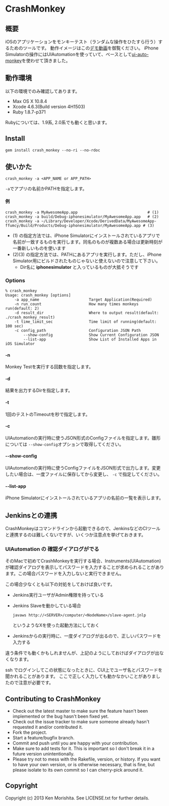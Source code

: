 CrashMonkey
===========

概要
----

iOSのアプリケーションをモンキーテスト（ランダムな操作をひたすら行う）するためのツールです。
動作イメージはこの[デモ動画](http://youtu.be/y5PZGVbLHtI)を御覧ください。
iPhone Simulatorの操作にはUIAutomationを使っていて、ベースとして[ui-auto-monkey](https://github.com/jonathanpenn/ui-auto-monkey)を使わせて頂きました。


動作環境
-------

以下の環境でのみ確認してあります。

* Max OS X 10.8.4
* Xcode 4.6.3(Build version 4H1503)
* Ruby 1.8.7-p371

Rubyについては、1.9系, 2.0系でも動くと思います。


Install
--------

```
gem install crash_monkey --no-ri --no-rdoc
```

使いかた
------

```
crash_monkey -a <APP_NAME or APP_PATH>
```

`-a`でアプリの名前かPATHを指定します。

#### 例

```
crash_monkey -a MyAwesomeApp.app                               # (1)
crash_monkey -a build/Debug-iphonesimulator/MyAwesomeApp.app   # (2)
crash_monkey -a ~/Library/Developer/Xcode/DerivedData/MyAwesomeApp-ffumcy/Build/Products/Debug-iphonesimulator/MyAwesomeApp.app # (3)
```

* (1) の指定方法では、iPhone Simulatorにインストールされているアプリで名前が一致するものを実行します。同名のものが複数ある場合は更新時刻が一番新しいものを使います
* (2)(3) の指定方法では、PATHにあるアプリを実行します。ただし、iPhone Simulator用にビルドされたものじゃないと使えないので注意して下さい。
	* Dir名に **iphonesimulator** と入っているものが大抵そうです




### Options

```
% crash_monkey
Usage: crash_monkey [options]
    -a app_name                      Target Application(Required)
    -n run_count                     How many times monkeys run(default: 2)
    -d result_dir                    Where to output result(default: ./crash_monkey_result)
    -t time_limit_sec                Time limit of running(default: 100 sec)
    -c config_path                   Configuration JSON Path
        --show-config                Show Current Configuration JSON
        --list-app                   Show List of Installed Apps in iOS Simulator
```


#### -n
Monkey Testを実行する回数を指定します。

#### -d
結果を出力するDirを指定します。

#### -t
1回のテストのTimeoutを秒で指定します。

#### -c
UIAutomationの実行時に使うJSON形式のConfigファイルを指定します。雛形については `--show-config`オプションで取得してください。

#### --show-config
UIAutomationの実行時に使うConfigファイルをJSON形式で出力します。変更したい場合は、一度ファイルに保存してから変更し、 `-c` で指定してください。

#### --list-app

iPhone Simulatorにインストールされているアプリの名前の一覧を表示します。

Jenkinsとの連携
--------------

CrashMonkeyはコマンドラインから起動できるので、JenkinsなどのCIツールと連携するのは難しくないですが、いくつか注意点を挙げておきます。

### UIAutomation の 確認ダイアログがでる

そのMacで初めてCrashMonkeyを実行する場合、Instruments(UIAutomation)が確認ダイアログを表示してパスワードを入力することが求められることがあります。この場合パスワードを入力しないと実行できません。

この場合少なくとも以下の対処をしておけば良いです。

* Jenkins実行ユーザがAdmin権限を持っている
* Jenkins Slaveを動かしている場合

	```
	javaws http://<SERVER>/computer/<NodeName>/slave-agent.jnlp
	```
  というようなXを使った起動方法にしておく
* Jenkinsからの実行時に、一度ダイアログが出るので、正しいパスワードを入力する


違う条件でも動くかもしれませんが、上記のようにしておけばダイアログが出なくなります。

ssh でログインしてこの状態になったときに、CUI上でユーザ名とパスワードを聞かれることがあります。
ここで正しく入力しても動かなかいことがありましたので注意が必要です。





Contributing to CrashMonkey
---------------------
 
* Check out the latest master to make sure the feature hasn't been implemented or the bug hasn't been fixed yet.
* Check out the issue tracker to make sure someone already hasn't requested it and/or contributed it.
* Fork the project.
* Start a feature/bugfix branch.
* Commit and push until you are happy with your contribution.
* Make sure to add tests for it. This is important so I don't break it in a future version unintentionally.
* Please try not to mess with the Rakefile, version, or history. If you want to have your own version, or is otherwise necessary, that is fine, but please isolate to its own commit so I can cherry-pick around it.

Copyright
----------

Copyright (c) 2013 Ken Morishita. See LICENSE.txt for
further details.

